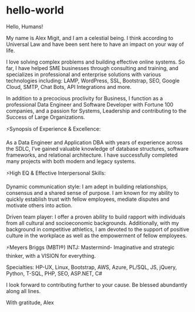 # hello-world

Hello, Humans!

My name is Alex Migit, and I am a celestial being. I think according to Universal Law and have been sent here to have an impact on your way of life. 

I love solving complex problems and building effective online systems. So far, I have helped SME businesses through consulting and training, and specializes in professional and enterprise solutions with various technologies including: LAMP, WordPress, SSL, Bootstrap, SEO, Google Cloud, SMTP, Chat Bots, API Integrations and more.

In addition to a precocious proclivity for Business, I function as a professional Data Engineer and Software Developer with Fortune 100 companies, and a passion for Systems, Leadership and contributing to the Success of Large Organizations.

⚡Synopsis of Experience & Excellence:

As a Data Engineer and Application DBA with years of experience across the SDLC, I’ve gained valuable knowledge of database structures, software frameworks, and relational architecture. I have successfully completed many projects with both modern and legacy systems. 

⚡High EQ & Effective Interpersonal Skills: 

Dynamic communication style: I am adept in building relationships, consensus and a shared sense of purpose. I am known for my ability to quickly establish trust with fellow employees, mediate disputes and motivate others into action.

Driven team player: I offer a proven ability to build rapport with individuals from all cultural and socioeconomic backgrounds. Additionally, with my background in competitive athletics, I am devoted to the support of positive culture in the workplace as well as the empowerment of fellow employees. 

⚡Meyers Briggs (MBTI®) INTJ: Mastermind- Imaginative and strategic thinker, with a VISION for everything. 

Specialties: HP-UX, Linux, Bootstrap, AWS, Azure, PL/SQL, JS, jQuery, Python, T-SQL, PHP, SEO, ASP.NET, C#

I look forward to contributing further to your cause. Be blessed abundantly along all lines.

With gratitude,
Alex
